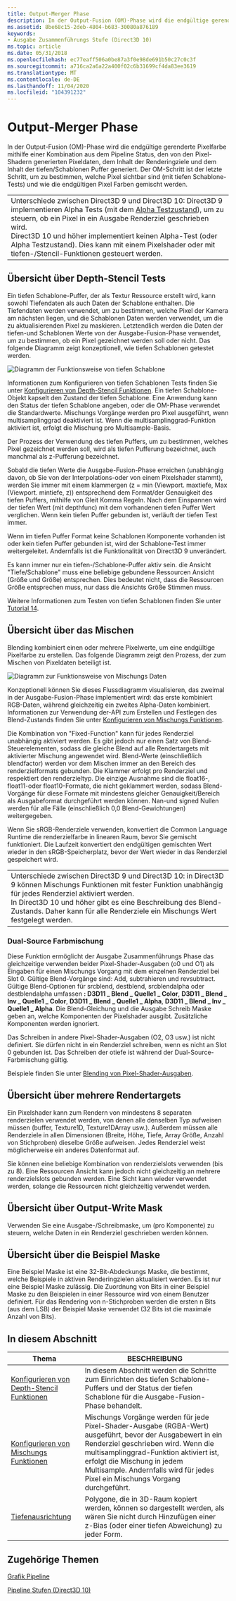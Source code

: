 ```yaml
---
title: Output-Merger Phase
description: In der Output-Fusion (OM)-Phase wird die endgültige gerenderte Pixelfarbe mithilfe einer Kombination aus dem Pipeline Status, den von den Pixel-Shadern generierten Pixeldaten, dem Inhalt der Renderingziele und dem Inhalt der tiefen/Schablonen Puffer generiert.
ms.assetid: 8be68c15-2deb-4804-b683-30080a876189
keywords:
- Ausgabe Zusammenführungs Stufe (Direct3D 10)
ms.topic: article
ms.date: 05/31/2018
ms.openlocfilehash: ec77eaff506a0be87a3f0e98de691b50c27c0c3f
ms.sourcegitcommit: a716ca2a6a22a400f02c6b31699cf4da83ee3619
ms.translationtype: MT
ms.contentlocale: de-DE
ms.lasthandoff: 11/04/2020
ms.locfileid: "104391232"
---
```

# <a name="output-merger-stage"></a>Output-Merger Phase

In der Output-Fusion (OM)-Phase wird die endgültige gerenderte Pixelfarbe mithilfe einer Kombination aus dem Pipeline Status, den von den Pixel-Shadern generierten Pixeldaten, dem Inhalt der Renderingziele und dem Inhalt der tiefen/Schablonen Puffer generiert. Der OM-Schritt ist der letzte Schritt, um zu bestimmen, welche Pixel sichtbar sind (mit tiefen Schablone-Tests) und wie die endgültigen Pixel Farben gemischt werden.



|                                                                                                                                                                                                                                                                                                                                                                                                             |
|-------------------------------------------------------------------------------------------------------------------------------------------------------------------------------------------------------------------------------------------------------------------------------------------------------------------------------------------------------------------------------------------------------------|
| Unterschiede zwischen Direct3D 9 und Direct3D 10: Direct3D 9 implementieren Alpha Tests (mit dem [Alpha Testzustand](/windows/desktop/direct3d9/alpha-testing-state)), um zu steuern, ob ein Pixel in ein Ausgabe Renderziel geschrieben wird.<br/> Direct3D 10 und höher implementiert keinen Alpha-Test (oder Alpha Testzustand). Dies kann mit einem Pixelshader oder mit tiefen-/Stencil-Funktionen gesteuert werden.<br/> |



 

## <a name="depth-stencil-testing-overview"></a>Übersicht über Depth-Stencil Tests

Ein tiefen Schablone-Puffer, der als Textur Ressource erstellt wird, kann sowohl Tiefendaten als auch Daten der Schablone enthalten. Die Tiefendaten werden verwendet, um zu bestimmen, welche Pixel der Kamera am nächsten liegen, und die Schablonen Daten werden verwendet, um die zu aktualisierenden Pixel zu maskieren. Letztendlich werden die Daten der tiefen-und Schablonen Werte von der Ausgabe-Fusion-Phase verwendet, um zu bestimmen, ob ein Pixel gezeichnet werden soll oder nicht. Das folgende Diagramm zeigt konzeptionell, wie tiefen Schablonen getestet werden.

![Diagramm der Funktionsweise von tiefen Schablone](images/d3d10-depth-stencil-test.png)

Informationen zum Konfigurieren von tiefen Schablonen Tests finden Sie unter [Konfigurieren von Depth-Stencil Funktionen](d3d10-graphics-programming-guide-depth-stencil.md). Ein tiefen Schablone-Objekt kapselt den Zustand der tiefen Schablone. Eine Anwendung kann den Status der tiefen Schablone angeben, oder die OM-Phase verwendet die Standardwerte. Mischungs Vorgänge werden pro Pixel ausgeführt, wenn multisamplinggrad deaktiviert ist. Wenn die multisamplinggrad-Funktion aktiviert ist, erfolgt die Mischung pro Multisample-Basis.

Der Prozess der Verwendung des tiefen Puffers, um zu bestimmen, welches Pixel gezeichnet werden soll, wird als tiefen Pufferung bezeichnet, auch manchmal als z-Pufferung bezeichnet.

Sobald die tiefen Werte die Ausgabe-Fusion-Phase erreichen (unabhängig davon, ob Sie von der Interpolations-oder von einem Pixelshader stammt), werden Sie immer mit einem klammergen (z = min (Viewport. maxtiefe, Max (Viewport. mintiefe, z)) entsprechend dem Format/der Genauigkeit des tiefen Puffers, mithilfe von Gleit Komma Regeln. Nach dem Einspannen wird der tiefen Wert (mit depthfunc) mit dem vorhandenen tiefen Puffer Wert verglichen. Wenn kein tiefen Puffer gebunden ist, verläuft der tiefen Test immer.

Wenn im tiefen Puffer Format keine Schablonen Komponente vorhanden ist oder kein tiefen Puffer gebunden ist, wird der Schablone-Test immer weitergeleitet. Andernfalls ist die Funktionalität von Direct3D 9 unverändert.

Es kann immer nur ein tiefen-/Schablone-Puffer aktiv sein. die Ansicht "Tiefe/Schablone" muss eine beliebige gebundene Ressourcen Ansicht (Größe und Größe) entsprechen. Dies bedeutet nicht, dass die Ressourcen Größe entsprechen muss, nur dass die Ansichts Größe Stimmen muss.

Weitere Informationen zum Testen von tiefen Schablonen finden Sie unter [Tutorial 14](https://msdn.microsoft.com/library/Ee416550(v=VS.85).aspx).

## <a name="blending-overview"></a>Übersicht über das Mischen

Blending kombiniert einen oder mehrere Pixelwerte, um eine endgültige Pixelfarbe zu erstellen. Das folgende Diagramm zeigt den Prozess, der zum Mischen von Pixeldaten beteiligt ist.

![Diagramm zur Funktionsweise von Mischungs Daten](images/d3d10-blend-state.png)

Konzeptionell können Sie dieses Flussdiagramm visualisieren, das zweimal in der Ausgabe-Fusion-Phase implementiert wird: das erste kombiniert RGB-Daten, während gleichzeitig ein zweites Alpha-Daten kombiniert. Informationen zur Verwendung der-API zum Erstellen und Festlegen des Blend-Zustands finden Sie unter [Konfigurieren von Mischungs Funktionen](d3d10-graphics-programming-guide-blend-state.md).

Die Kombination von "Fixed-Function" kann für jedes Renderziel unabhängig aktiviert werden. Es gibt jedoch nur einen Satz von Blend-Steuerelementen, sodass die gleiche Blend auf alle Rendertargets mit aktivierter Mischung angewendet wird. Blend-Werte (einschließlich blendfactor) werden vor dem Mischen immer an den Bereich des renderzielformats gebunden. Die Klammer erfolgt pro Renderziel und respektiert den renderzieltyp. Die einzige Ausnahme sind die float16-, float11-oder float10-Formate, die nicht geklammert werden, sodass Blend-Vorgänge für diese Formate mit mindestens gleicher Genauigkeit/Bereich als Ausgabeformat durchgeführt werden können. Nan-und signed Nullen werden für alle Fälle (einschließlich 0,0 Blend-Gewichtungen) weitergegeben.

Wenn Sie sRGB-Renderziele verwenden, konvertiert die Common Language Runtime die renderzielfarbe in linearen Raum, bevor Sie gemischt funktioniert. Die Laufzeit konvertiert den endgültigen gemischten Wert wieder in den sRGB-Speicherplatz, bevor der Wert wieder in das Renderziel gespeichert wird.



|                                                                                                                                                                                                                                                                                                     |
|-----------------------------------------------------------------------------------------------------------------------------------------------------------------------------------------------------------------------------------------------------------------------------------------------------|
| Unterschiede zwischen Direct3D 9 und Direct3D 10: in Direct3D 9 können Mischungs Funktionen mit fester Funktion unabhängig für jedes Renderziel aktiviert werden.<br/> In Direct3D 10 und höher gibt es eine Beschreibung des Blend-Zustands. Daher kann für alle Renderziele ein Mischungs Wert festgelegt werden.<br/> |



 

### <a name="dual-source-color-blending"></a>Dual-Source Farbmischung

Diese Funktion ermöglicht der Ausgabe Zusammenführungs Phase das gleichzeitige verwenden beider Pixel-Shader-Ausgaben (o0 und O1) als Eingaben für einen Mischungs Vorgang mit dem einzelnen Renderziel bei Slot 0. Gültige Blend-Vorgänge sind: Add, subtrahieren und revsubtract. Gültige Blend-Optionen für srcblend, destblend, srcblendalpha oder destblendalpha umfassen **: D3D11 \_ Blend \_ Quelle1 \_ Color**, **D3D11 \_ Blend \_ Inv \_ Quelle1 \_ Color**, **D3D11 \_ Blend \_ Quelle1 \_ Alpha**, **D3D11 \_ Blend \_ Inv \_ Quelle1 \_ Alpha**. Die Blend-Gleichung und die Ausgabe Schreib Maske geben an, welche Komponenten der Pixelshader ausgibt. Zusätzliche Komponenten werden ignoriert.

Das Schreiben in andere Pixel-Shader-Ausgaben (O2, O3 usw.) ist nicht definiert. Sie dürfen nicht in ein Renderziel schreiben, wenn es nicht an Slot 0 gebunden ist. Das Schreiben der otiefe ist während der Dual-Source-Farbmischung gültig.

Beispiele finden Sie unter [Blending von Pixel-Shader-Ausgaben](d3d10-graphics-programming-guide-blend-state.md).

## <a name="multiple-rendertargets-overview"></a>Übersicht über mehrere Rendertargets

Ein Pixelshader kann zum Rendern von mindestens 8 separaten renderzielen verwendet werden, von denen alle denselben Typ aufweisen müssen (buffer, Texture1D, Texture1DArray usw.). Außerdem müssen alle Renderziele in allen Dimensionen (Breite, Höhe, Tiefe, Array Größe, Anzahl von Stichproben) dieselbe Größe aufweisen. Jedes Renderziel weist möglicherweise ein anderes Datenformat auf.

Sie können eine beliebige Kombination von renderzielslots verwenden (bis zu 8). Eine Ressourcen Ansicht kann jedoch nicht gleichzeitig an mehrere renderzielslots gebunden werden. Eine Sicht kann wieder verwendet werden, solange die Ressourcen nicht gleichzeitig verwendet werden.

## <a name="output-write-mask-overview"></a>Übersicht über Output-Write Mask

Verwenden Sie eine Ausgabe-/Schreibmaske, um (pro Komponente) zu steuern, welche Daten in ein Renderziel geschrieben werden können.

## <a name="sample-mask-overview"></a>Übersicht über die Beispiel Maske

Eine Beispiel Maske ist eine 32-Bit-Abdeckungs Maske, die bestimmt, welche Beispiele in aktiven Renderingzielen aktualisiert werden. Es ist nur eine Beispiel Maske zulässig. Die Zuordnung von Bits in einer Beispiel Maske zu den Beispielen in einer Ressource wird von einem Benutzer definiert. Für das Rendering von n-Stichproben werden die ersten n Bits (aus dem LSB) der Beispiel Maske verwendet (32 Bits ist die maximale Anzahl von Bits).


## <a name="in-this-section"></a>In diesem Abschnitt



| Thema                                                                                                    | BESCHREIBUNG                                                                                                                                                                                                                                                      |
|----------------------------------------------------------------------------------------------------------|------------------------------------------------------------------------------------------------------------------------------------------------------------------------------------------------------------------------------------------------------------------|
| [Konfigurieren von Depth-Stencil Funktionen](d3d10-graphics-programming-guide-depth-stencil.md)<br/> | In diesem Abschnitt werden die Schritte zum Einrichten des tiefen Schablone-Puffers und der Status der tiefen Schablone für die Ausgabe-Fusion-Phase behandelt.<br/>                                                                                                                           |
| [Konfigurieren von Mischungs Funktionen](d3d10-graphics-programming-guide-blend-state.md)<br/>        | Mischungs Vorgänge werden für jede Pixel-Shader-Ausgabe (RGBA-Wert) ausgeführt, bevor der Ausgabewert in ein Renderziel geschrieben wird. Wenn die multisamplinggrad-Funktion aktiviert ist, erfolgt die Mischung in jedem Multisample. Andernfalls wird für jedes Pixel ein Mischungs Vorgang durchgeführt.<br/> |
| [Tiefenausrichtung](d3d10-graphics-programming-guide-output-merger-stage-depth-bias.md)<br/>             | Polygone, die in 3D-Raum kopiert werden, können so dargestellt werden, als wären Sie nicht durch Hinzufügen einer z-Bias (oder einer tiefen Abweichung) zu jeder Form.<br/>                                                                                                              |



 

## <a name="related-topics"></a>Zugehörige Themen

<dl> <dt>

[Grafik Pipeline](overviews-direct3d-11-graphics-pipeline.md)
</dt> <dt>

[Pipeline Stufen (Direct3D 10)](/windows/desktop/direct3d10/d3d10-graphics-programming-guide-pipeline-stages)
</dt> </dl>

 

